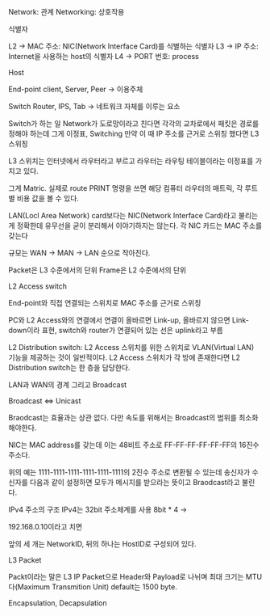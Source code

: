 
Network: 관계
Networking: 상호작용


식별자

L2 -> MAC 주소: NIC(Network Interface Card)를 식별하는 식별자
L3 -> IP 주소: Internet을 사용하는 host의 식별자
L4 -> PORT 번호: process

Host


End-point
client, Server, Peer -> 이용주체

Switch
Router, IPS, Tab -> 네트워크 자체를 이루는 요소


Switch가 하는 일
Network가 도로망이라고 친다면 각각의 교차로에서 패킷은 경로를 정해야 하는데 그게 이정표, Switching
만약 이 때 IP 주소를 근거로 스위칭 했다면 L3 스위칭

L3 스위치는 인터넷에서 라우터라고 부르고 라우터는 라우팅 테이블이라는 이정표를 가지고 있다.

그게 Matric. 실제로 route PRINT 명령을 쓰면 해당 컴퓨터 라우터의 매트릭, 각 루트별 비용 값을 볼 수 있다.


LAN(Locl Area Network) card보다는 NIC(Network Interface Card)라고 불리는게 정확한데 유무선을 굳이 분리해서 이야기하지는 않는다. 
각 NIC 카드는 MAC 주소를 갖는다

규모는 WAN -> MAN -> LAN 순으로 작아진다.

Packet은 L3 수준에서의 단위
Frame은 L2 수준에서의 단위

L2 Access switch

End-point와 직접 연결되는 스위치로 MAC 주소를 근거로 스위칭

PC와 L2 Access와의 연결에서 연결이 올바르면 Link-up, 올바르지 않으면 Link-down이라 표현, switch와 router가 연결되어 있는 선은 uplink라고 부름

L2 Distribution switch: L2 Access 스위치를 위한 스위치로 VLAN(Virtual LAN) 기능을 제공하는 것이 일반적이다. L2 Access 스위치가 각 방에 존재한다면 L2 Distribution switch는 한 층을 담당한다.

LAN과 WAN의 경계 그리고 Broadcast

Broadcast <=> Unicast

Braodcast는 효율과는 상관 없다. 다만 속도를 위해서는 Broadcast의 범위를 최소화해야한다.

NIC는 MAC address를 갖는데 이는 48비트 주소로
FF-FF-FF-FF-FF-FF의 16진수 주소다.

위의 예는 1111-1111-1111-1111-1111-1111의 2진수 주소로 변환될 수 있는데 송신자가 수신자를 다음과 같이 설정하면
모두가 메시지를 받으라는 뜻이고 Braodcast라고 불린다.


IPv4 주소의 구조
IPv4는 32bit 주소체계를 사용 8bit * 4 -> 

192.168.0.10이라고 치면

앞의 세 개는 NetworkID, 뒤의 하나는 HostID로 구성되어 있다.

L3 Packet

Packt이라는 말은 L3 IP Packet으로 Header와 Payload로 나뉘며 최대 크기는 MTU다(Maximum Transmition Unit) default는 1500 byte. 

Encapsulation, Decapsulation